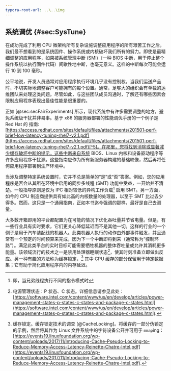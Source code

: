 ```yaml
---
typora-root-url: ..\..\img
---
```


## 系统调优 {#sec:SysTune}

在成功完成了利用 CPU 微架构所有复杂设施调整应用程序的所有艰苦工作之后，我们最不想看到的是系统固件、操作系统或内核破坏我们所有的努力。即使是最精细调整的应用程序，如果被系统管理中断 (SMI)（一种 BIOS 中断，用于停止整个操作系统以执行固件代码）间歇性地中断，也毫无意义。这样的中断每次可能会运行 10 到 100 毫秒。

公平地说，开发人员通常对应用程序执行环境几乎没有控制权。当我们运送产品时，不切实际地调整客户可能拥有的每个设置。通常，足够大的组织会有单独的运维团队来处理这类问题。尽管如此，与这些团队成员沟通时，了解还有哪些因素会限制应用程序表现出最佳性能是很重要的。

正如 [@sec:secFairExperiments] 所示，现代系统中有许多需要调整的地方，避免系统级干扰并非易事。基于 x86 的服务器部署的性能调优手册的一个例子是 Red Hat 的 指南: [https://access.redhat.com/sites/default/files/attachments/201501-perf-brief-low-latency-tuning-rhel7-v2.1.pdf](https://access.redhat.com/sites/default/files/attachments/201501-perf-brief-low-latency-tuning-rhel7-v2.1.pdf)[^5]。在那里，您将找到消除或显著减少缓存破坏中断的提示，这些中断来自系统 BIOS、Linux 内核和设备驱动程序等许多应用程序干扰源。这些指南应作为所有新服务器构建的基础映像，然后再将任何应用程序部署到生产环境中。

当涉及调整特定系统设置时，它并不总是简单的“是”或“否”答案。例如，您的应用程序是否会从其所在环境中启用的同步多线程 (SMT) 功能中受益，一开始并不清楚。一般指导原则是仅为 IPC 相对较低的异构工作负载[^6] 启用 SMT。另一方面，如今的 CPU 制造商提供具有如此高的内核数量的处理器，以至于 SMT 比过去少得多。然而，这只是一个通用指南，正如本书迄今强调的那样，最好是自己去测量。

大多数开箱即用的平台都配置为在可能的情况下优化吞吐量并节省电量。但是，有一些行业具有实时要求，它们更关心降低延迟而不是其他一切。这样的行业的一个例子是用于汽车装配线的机器人。此类机器人执行的动作由外部事件触发，并且通常有一个预定的时间预算来完成，因为下一个中断即将到来（通常称为“控制环路”）。满足此类平台的实时目标可能需要牺牲机器的整体吞吐量或允许其消耗更多能量。该领域流行的技术之一是禁用处理器睡眠状态[^7]，使其时刻准备立即做出反应。另一种有趣的方法称为缓存锁定，[^8] 其中 CPU 缓存的部分保留用于特定数据集；它有助于简化应用程序内的内存延迟。

[^5]: Red Hat 低延迟调优指南 - [https://access.redhat.com/sites/default/files/attachments/201501-perf-brief-low-latency-tuning-rhel7-v2.1.pdf](https://access.redhat.com/sites/default/files/attachments/201501-perf-brief-low-latency-tuning-rhel7-v2.1.pdf)
[^6]: 即，当兄弟线程执行不同的指令模式时
[^7]: 电源管理状态：P 状态、C 状态。详细信息请参见此处： [https://software.intel.com/content/www/us/en/develop/articles/power-management-states-p-states-c-states-and-package-c-states.html](https://software.intel.com/content/www/us/en/develop/articles/power-management-states-p-states-c-states-and-package-c-states.html).
[^8]: 缓存锁定。缓存锁定技术的调查 [@CacheLocking]。将缓存的一部分伪锁定的示例，然后将其作为 Linux 文件系统中的字符设备公开并可用于 `mmap`ing： [https://events19.linuxfoundation.org/wp-content/uploads/2017/11/Introducing-Cache-Pseudo-Locking-to-Reduce-Memory-Access-Latency-Reinette-Chatre-Intel.pdf](https://events19.linuxfoundation.org/wp-content/uploads/2017/11/Introducing-Cache-Pseudo-Locking-to-Reduce-Memory-Access-Latency-Reinette-Chatre-Intel.pdf).

